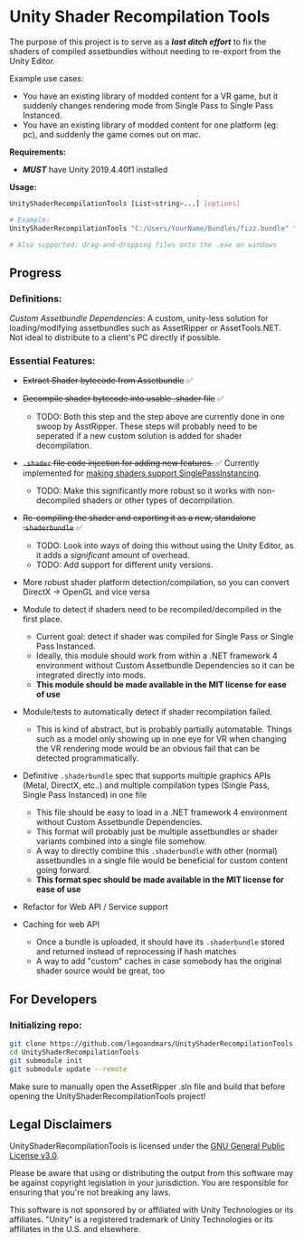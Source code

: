# Unity Shader Recompilation Tools

The purpose of this project is to serve as a ***last ditch effort*** to fix the shaders of compiled assetbundles without needing to re-export from the Unity Editor.

Example use cases:
- You have an existing library of modded content for a VR game, but it suddenly changes rendering mode from Single Pass to Single Pass Instanced.
- You have an existing library of modded content for one platform (eg: pc), and suddenly the game comes out on mac.

**Requirements:**

- ***MUST*** have Unity 2019.4.40f1 installed

**Usage:**

```bash
UnityShaderRecompilationTools [List<string>...] [options]

# Example: 
UnityShaderRecompilationTools "C:/Users/YourName/Bundles/fizz.bundle" "C:/Users/YourName/Bundles/buzz.bundle"

# Also supported: drag-and-dropping files onto the .exe on windows
```

## Progress
### Definitions:

*Custom Assetbundle Dependencies*: A custom, unity-less solution for loading/modifying assetbundles such as AssetRipper or AssetTools.NET. Not ideal to distribute to a client's PC directly if possible.

### Essential Features:
- ~~Extract Shader bytecode from Assetbundle~~ ✅

- ~~Decompile shader bytecode into usable .shader file~~ ✅
    - TODO: Both this step and the step above are currently done in one swoop by AsstRipper. These steps will probably need to be seperated if a new custom solution is added for shader decompilation.

- ~~`.shader` file code injection for adding new features.~~ ✅ Currently implemented for [making shaders support SinglePassInstancing](https://docs.unity3d.com/Manual/SinglePassInstancing.html).
    - TODO: Make this significantly more robust so it works with non-decompiled shaders or other types of decompilation.

- ~~Re-compiling the shader and exporting it as a new, standalone .`shaderbundle`~~ ✅
    - TODO: Look into ways of doing this without using the Unity Editor, as it adds a *significant* amount of overhead.
    - TODO: Add support for different unity versions.

- More robust shader platform detection/compilation, so you can convert DirectX -> OpenGL and vice versa

- Module to detect if shaders need to be recompiled/decompiled in the first place.
    - Current goal: detect if shader was compiled for Single Pass or Single Pass Instanced.
    - Ideally, this module should work from within a .NET framework 4 environment without Custom Assetbundle Dependencies so it can be integrated directly into mods.
    - **This module should be made available in the MIT license for ease of use**

- Module/tests to automatically detect if shader recompilation failed.
    - This is kind of abstract, but is probably partially automatable. Things such as a model only showing up in one eye for VR when changing the VR rendering mode would be an obvious fail that can be detected programmatically. 

- Definitive `.shaderbundle` spec that supports multiple graphics APIs (Metal, DirectX, etc..) and multiple compilation types (Single Pass, Single Pass Instanced) in one file
    - This file should be easy to load in a .NET framework 4 environment without Custom Assetbundle Dependencies.
    - This format will probably just be multiple assetbundles or shader variants combined into a single file somehow.
    - A way to directly combine this `.shaderbundle` with other (normal) assetbundles in a single file would be beneficial for custom content going forward.
    - **This format spec should be made available in the MIT license for ease of use**

- Refactor for Web API / Service support

- Caching for web API
    - Once a bundle is uploaded, it should have its `.shaderbundle` stored and returned instead of reprocessing if hash matches
    - A way to add "custom" caches in case somebody has the original shader source would be great, too

## For Developers
### Initializing repo:
```bash
git clone https://github.com/legoandmars/UnityShaderRecompilationTools
cd UnityShaderRecompilationTools
git submodule init
git submodule update --remote
```
Make sure to manually open the AssetRipper .sln file and build that before opening the UnityShaderRecompilationTools project!

## Legal Disclaimers

UnityShaderRecompilationTools is licensed under the [GNU General Public License v3.0](License.md).

Please be aware that using or distributing the output from this software may be against copyright legislation in your jurisdiction. You are responsible for ensuring that you're not breaking any laws.

This software is not sponsored by or affiliated with Unity Technologies or its affiliates. "Unity" is a registered trademark of Unity Technologies or its affiliates in the U.S. and elsewhere.